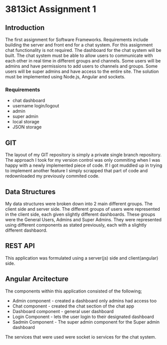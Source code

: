 # 3813ict Assignment 1

## Introduction
The first assignment for Software Frameworks. Requirements include building the server and front end for a chat system. For this assignment chat functionality is not required. The dashboard for the chat system will be built. The chat system must be able to allow users to communicate with each other in real time in different groups and channels. Some users will be admins and have permissions to add users to channels and groups. Some users will be super admins and have access to the entire site. The solution must be implemented using Node.js, Angular and sockets.

### Requirements
- chat dashboard
- username login/logout
- admin
- super admin
- local storage
- JSON storage

## GIT

The layout of my GIT repository is simply a private single branch repository. The approach I took for my version control was only commiting when I was happy with a newly implemented piece of code. If I got muddled up in trying to implement another feature I simply scrapped that part of code and redownloaded my previously commited code.


## Data Structures

My data structures were broken down into 2 main different groups. The client side and server side. The different groups of users were represented in the client side, each given slightly different dashboards. These groups were the General Users, Admins and Super Admins. They were represented using different components as stated previously, each with a slightly different dashbaord. 


## REST API
This application was formulated using a server(js) side and client(angular) side. 

## Angular Arcitecture 
The components within this application consisted of the following;
- Admin component - created a dashboard only admins had access too
- Chat component - created the chat section of the chat app
- Dashboard component - general user dashboard
- Login Component - lets the user login to their designated dashboard
- Sadmin Component - The super admin component for the Super admin dashboard

The services that were used were socket io services for the chat system. 



